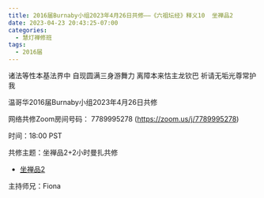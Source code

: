 ```yaml
---
title: 2016届Burnaby小组2023年4月26日共修——《六祖坛经》释义10  坐禅品2
date: 2023-04-23 20:43:25-07:00
categories:
  - 慧灯禅修班
tags:
  - 2016届
---
```

诸法等性本基法界中 自现圆满三身游舞力 离障本来怙主龙钦巴 祈请无垢光尊常护我

温哥华2016届Burnaby小组2023年4月26日共修

网络共修Zoom房间号码： 7789995278 (<https://zoom.us/j/7789995278>)

时间：18:00 PST

共修主题：坐禅品2+2小时曼扎共修

* [坐禅品2](https://fohuifayu.com/index.php/huideng-jiangtang/jingdian-jiedu/liuzu-tanjing/4196-l19033?title=)


主持师兄：Fiona
